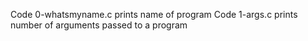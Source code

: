 Code 0-whatsmyname.c prints name of program
Code 1-args.c prints number of arguments passed to a program
